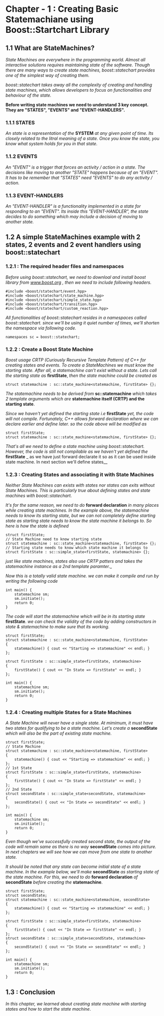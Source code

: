 # Chapter - 1 : Creating Basic Statemachiane using Boost::Startchart Library

## 1.1  What are StateMachines?

_State Machines are everywhere in the programming world. Almost all interactive solutions requires maintaining state of the software. Though there are many ways to create state machines, boost::statechart provides one of the simplest way of creating them._

_boost::statechart takes away all the complexity of creating and handling state machines, which allows developers to focus on functionalities and behaviour of the state._

__Before writing state machines we need to understand 3 key concept. They are "STATES", "EVENTS" and "EVENT-HANDLERS".__

### 1.1.1  STATES

_An state is a representation of the_ __SYSTEM__ _at any given point of time. Its closely related to the litral meaning of a state. Once you know the state, you know what system holds for you in that state._

### 1.1.2  EVENTS

_An "EVENT" is a trigger that forces an activity / action in a state. The decisions like moving to another "STATE" happens because of an "EVENT". It has to be remember that "STATES" need "EVENTS" to do any activity / action._

### 1.1.3 EVENT-HANDLERS

_An "EVENT-HANDLER" is a functionality implemented in a state for responding to an "EVENT". Its inside this "EVENT-HANDLER", the state decides to do something which may include a decision of moving to another state._

## 1.2 A simple StateMachines example with 2 states, 2 events and 2 event handlers using boost::statechart

### 1.2.1 : The required header files and namespaces

_Before using boost::statechart, we need to downloal and install boost library from www.boost.org , then we need to include following headers._
```
#include <boost/statechart/event.hpp>
#include <boost/statechart/state_machine.hpp>
#include <boost/statechart/simple_state.hpp>
#include <boost/statechart/transition.hpp>
#include <boost/statechart/custom_reaction.hpp>

```
_All functionalities of boost::statechart resides in a namespaces called boost::statechart. since we'll be using it quiet number of times, we'll shorten the namespace via following code._

```
namespaces sc = boost::statechart;

```
### 1.2.2 : Create a Boost State Machine

_Boost usage CRTP (Curiously Recursive Template Pattern) of C++ for creating states and events. To create a StateMachines we must know the starting state. After all, a statemachine can't exist without a state._
_Lets call the starting state as_ __firstState__, _then the state machine could be created as_

```
struct statemachine : sc::state_machine<statemachine, firstState> {};
```
_The statemachine needs to be derived from_ __sc::statemachine__ _which takes 2 template arguments which are_ __statemachine itself (CRTP) and the starting state__.

_Since we haven't yet defined the starting state i.e_ __firstState__ _yet, the code will not compile. Fortunately, C++ allows forward declaration where we can declare earlier and define later. so the code above will be modified as_
```
struct firstState;
struct statemachine : sc::state_machine<statemachine, firstState> {};
```
_That's all we need to define a state machine using boost::statechart. However, the code is still not compilable as we haven't yet defined the_ __firstState__ _ as we have just forward declarate it so as it can be used inside state machine. In next section we'll define states__

### 1.2.3 : Creating States and associating it with State Machines

_Neither State Machines can exists with states nor states can exits without State Machines. This is particularly true about defining states and state machines with boost::statechart._

_It's for the same reason, we need to do_ __forward declaration__ _in many places while creating state machines. In the example above, the statemachine needs to know its starting state, but we can not completely define starting state as starting state needs to know the state machine it belongs to. So here is how the state is defined_
```
struct firstState;
// State Machine need to know starting state
struct statemachine : sc::state_machine<statemachine, firstState> {};
// Starting state needs to know which state machine it belongs to
struct firstState : sc::simple_state<firstState, statemachine> {};

```
_just like state machines, states also use CRTP patters and takes the statemachine instance as a 2nd template paramter.__

_Now this is a totally valid state machine. we can make it compile and run by writing the following code_
```
int main() {
	statemachine sm;
	sm.initiate();
	return 0;
}

```
_The code will start the statemachine which will be in its starting state_ __firstState__. _we can check the validity of the code by adding constructors in state & statemachine to make sure that its working._

```
struct firstState;
struct statemachine : sc::state_machine<statemachine, firstState>
{
	statemachine() { cout << "Starting => statemachine" << endl; }
};

struct firstState : sc::simple_state<firstState, statemachine>
{
	firstState() { cout << "In State => firstState" << endl; }
};

int main() {
	statemachine sm;
	sm.initiate();
	return 0;
}

```
### 1.2.4 : Creating multiple States for a State Machines

_A State Machine will never have a single state. At mimimum, it must have two states for qualifying to be a state machine. Let's create a_ __secondState__ _which will also be the part of existing state machine._

```
struct firstState;
// State Machine
struct statemachine : sc::state_machine<statemachine, firstState>
{
	statemachine() { cout << "Starting => statemachine" << endl; }
};
// 1st State
struct firstState : sc::simple_state<firstState, statemachine>
{
	firstState() { cout << "In State => firstState" << endl; }
};
// 2nd State
struct secondState : sc::simple_state<secondState, statemachine>
{
	secondState() { cout << "In State => secondState" << endl; }
};

int main() {
	statemachine sm;
	sm.initiate();
	return 0;
}
```
_Even though we've successfully created second state, the output of the code will remain same as there is no way_ __secondState__ _comes into picture. In next chapters we will see how we can move from one state to another state._

_It should be noted that any state can become initial state of a state machine. In the example below, we'll make_ __secondState__ _as starting state of the state machine. For this, we need to do_ __forward declaration__ _of_ __secondState__ _before creating the_ __statemachine__.

```
struct firstState;
struct secondState;
struct statemachine : sc::state_machine<statemachine, secondState>
{
	statemachine() { cout << "Starting => statemachine" << endl; }
};

struct firstState : sc::simple_state<firstState, statemachine>
{
	firstState() { cout << "In State => firstState" << endl; }
};
struct secondState : sc::simple_state<secondState, statemachine>
{
	secondState() { cout << "In State => secondState" << endl; }
};

int main() {
	statemachine sm;
	sm.initiate();
	return 0;
}

```

## 1.3 : Conclusion

_In this chapter, we learned about creating state machine with starting states and how to start the state machine_.
